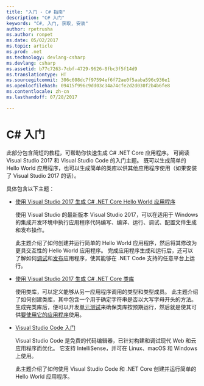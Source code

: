 ```yaml
---
title: "入门 - C# 指南"
description: "C# 入门"
keywords: "C#, 入门, 获取, 安装"
author: rpetrusha
ms.author: ronpet
ms.date: 05/02/2017
ms.topic: article
ms.prod: .net
ms.technology: devlang-csharp
ms.devlang: csharp
ms.assetid: b77c7263-7cbf-4729-9626-8fbc3f5f14d9
ms.translationtype: HT
ms.sourcegitcommit: 306c608dc7f97594ef6f72ae0f5aaba596c936e1
ms.openlocfilehash: 09415f996c9dd03c34a74cfe2d2d030f2b4b6fe8
ms.contentlocale: zh-cn
ms.lasthandoff: 07/28/2017

---
```

# <a name="get-started-with-c"></a>C# 入门 #

此部分包含简短的教程，可帮助你快速生成 C# .NET Core 应用程序。 可阅读 Visual Studio 2017 和 Visual Studio Code 的入门主题。 既可以生成简单的 Hello World 应用程序，也可以生成简单的类库以供其他应用程序使用（如果安装了 Visual Studio 2017 的话）。

具体包含以下主题：

* [使用 Visual Studio 2017 生成 C# .NET Core Hello World 应用程序](with-visual-studio.md)

   使用 Visual Studio 的最新版本 Visual Studio 2017，可以在适用于 Windows 的集成开发环境中执行应用程序代码编写、编译、运行、调试、配置文件生成和发布操作。

   此主题介绍了如何创建并运行简单的 Hello World 应用程序，然后将其修改为更具交互性的 Hello World 应用程序。 完成应用程序生成和运行后，还可以了解如何[调试](debugging-with-visual-studio.md)和[发布](publishing-with-visual-studio.md)应用程序，使其能够在 .NET Code 支持的任意平台上运行。

* [使用 Visual Studio 2017 生成 C# .NET Core 类库](library-with-visual-studio.md)

   使用类库，可以定义能够从另一应用程序调用的类型和类型成员。 此主题介绍了如何创建类库，其中包含一个用于确定字符串是否以大写字母开头的方法。 生成完类库后，便可以开发[单元测试](testing-library-with-visual-studio.md)来确保类库按预期运行，然后就是使其可供[要使用它的应用程序](consuming-library-with-visual-studio.md)使用。

- [Visual Studio Code 入门](with-visual-studio-code.md)

   Visual Studio Code 是免费的代码编辑器，已针对构建和调试现代 Web 和云应用程序而优化。 它支持 IntelliSense，并可在 Linux、macOS 和 Windows 上使用。

   此主题介绍了如何使用 Visual Studio Code 和 .NET Core 创建并运行简单的 Hello World 应用程序。

